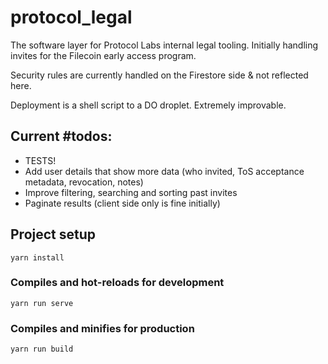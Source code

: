 # protocol_legal

The software layer for Protocol Labs internal legal tooling. Initially handling invites for the Filecoin early access program.

Security rules are currently handled on the Firestore side & not reflected here.

Deployment is a shell script to a DO droplet. Extremely improvable.

## Current #todos:

- TESTS!
- Add user details that show more data (who invited, ToS acceptance metadata, revocation, notes)
- Improve filtering, searching and sorting past invites
- Paginate results (client side only is fine initially)

## Project setup

```
yarn install
```

### Compiles and hot-reloads for development

```
yarn run serve
```

### Compiles and minifies for production

```
yarn run build
```
